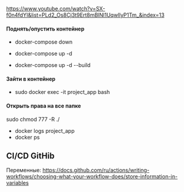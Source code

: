 https://www.youtube.com/watch?v=SX-f0n4fdYI&list=PLd2_Os8Cj3t9Ert8mBlNl1UqwllyP1Tm_&index=13

#### Поднять/опустить контейнер
- docker-compose down
- docker-compose up -d

- docker-compose up -d --build 

#### Зайти в контейнер
- sudo docker exec -it project_app bash 


#### Открыть права на все папке
sudo chmod 777 -R ./


- docker logs project_app 
- docker ps



## CI/CD GitHib

Переменные:
https://docs.github.com/ru/actions/writing-workflows/choosing-what-your-workflow-does/store-information-in-variables
